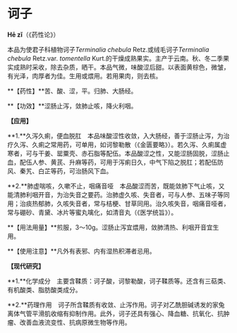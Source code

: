 # 诃子

**Hē zǐ**（《药性论》）

本品为使君子科植物诃子*Terminalia chebula* Retz.或绒毛诃子*Terminalia chebula* Retz.var. *tomentella* Kurt.的干燥成熟果实。主产于云南。秋、冬二季果实成熟时采收，除去杂质，晒干。本品气微，味酸涩后甜。以表面黄棕色，微皱，有光泽，肉厚者为佳。生用或煨用。若用果肉，则去核。

**【药性】**苦、酸、涩，平。归肺、大肠经。

**【功效】**涩肠止泻，敛肺止咳，降火利咽。

**【应用】**

**1.**久泻久痢，便血脱肛　本品味酸涩性收敛，入大肠经，善于涩肠止泻，为治疗久泻、久痢之常用药，可单用，如诃黎勒散（《金匮要略》）。若久泻、久痢属虚寒者，可与干姜、罂粟壳、赤石脂等配伍。本品酸涩之性，又能涩肠固脱，涩肠止血，配伍人参、黄芪、升麻等药，可用于泻痢日久，中气下陷之脱肛；若配伍防风、秦艽、白芷等药，可治肠风下血。

**2.**肺虚喘咳，久嗽不止，咽痛音哑　本品酸涩而苦，既能敛肺下气止咳，又能清肺利咽开音，为治失音之要药。治肺虚久咳、失音者，可与人参、五味子等同用；治痰热郁肺，久咳失音者，常与桔梗、甘草同用。治久咳失音，咽痛音哑者，常与硼砂、青黛、冰片等蜜丸噙化，如清音丸（《医学统旨》）。

**【用法用量】**煎服，3～10g。涩肠止泻宜煨用，敛肺清热、利咽开音宜生用。

**【使用注意】**凡外有表邪、内有湿热积滞者忌用。

**【现代研究】**

**1.**化学成分　主要含鞣质：诃子酸，诃黎勒酸，诃子鞣质等。还含有三萜类、有机酸类、脂肪酸类成分。

**2.**药理作用　诃子所含鞣质有收敛、止泻作用。诃子对乙酰胆碱诱发的家兔离体气管平滑肌收缩有抑制作用。此外，诃子还具有强心、降血糖、抗氧化、抗肿瘤、改善血液流变性、抗病原微生物等作用。